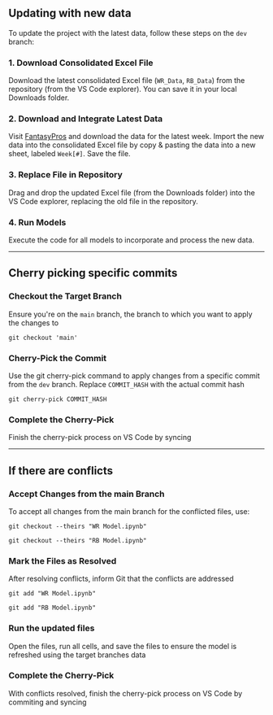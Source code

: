 ## Updating with new data
To update the project with the latest data, follow these steps on the <code>dev</code> branch:

### 1. Download Consolidated Excel File
Download the latest consolidated Excel file (`WR_Data`, `RB_Data`) from the repository (from the VS Code explorer). You can save it in your local Downloads folder.

### 2. Download and Integrate Latest Data
Visit [FantasyPros](https://www.fantasypros.com) and download the data for the latest week.
Import the new data into the consolidated Excel file by copy & pasting the data into a new sheet, labeled `Week[#]`.
Save the file.

### 3. Replace File in Repository
Drag and drop the updated Excel file (from the Downloads folder) into the VS Code explorer, replacing the old file in the repository.

### 4. Run Models
Execute the code for all models to incorporate and process the new data.

---

## Cherry picking specific commits

### Checkout the Target Branch
Ensure you're on the <code>main</code> branch, the branch to which you want to apply the changes to

<code>git checkout 'main'</code>

### Cherry-Pick the Commit
Use the git cherry-pick command to apply changes from a specific commit from the <code>dev</code> branch. Replace <code>COMMIT_HASH</code> with the actual commit hash

<code>git cherry-pick COMMIT_HASH</code>

### Complete the Cherry-Pick
Finish the cherry-pick process on VS Code by syncing

---

## If there are conflicts

### Accept Changes from the main Branch
To accept all changes from the main branch for the conflicted files, use:

<code>git checkout --theirs "WR Model.ipynb"</code>

<code>git checkout --theirs "RB Model.ipynb"</code>

### Mark the Files as Resolved
After resolving conflicts, inform Git that the conflicts are addressed

<code>git add "WR Model.ipynb"</code>

<code>git add "RB Model.ipynb"</code>

### Run the updated files
Open the files, run all cells, and save the files to ensure the model is refreshed using the target branches data

### Complete the Cherry-Pick
With conflicts resolved, finish the cherry-pick process on VS Code by commiting and syncing
